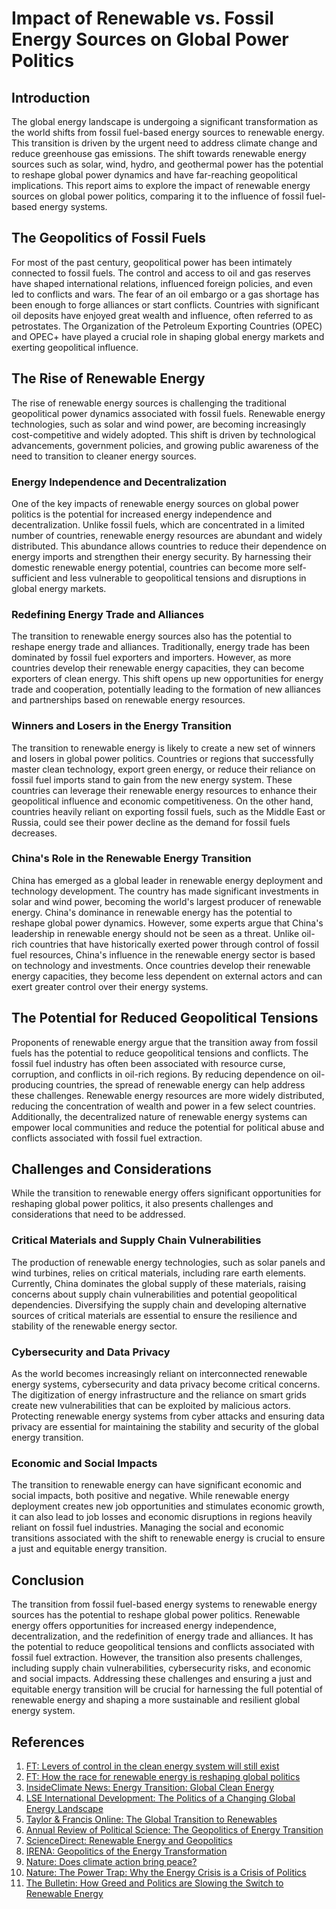# Impact of Renewable vs. Fossil Energy Sources on Global Power Politics

## Introduction

The global energy landscape is undergoing a significant transformation as the world shifts from fossil fuel-based energy sources to renewable energy. This transition is driven by the urgent need to address climate change and reduce greenhouse gas emissions. The shift towards renewable energy sources such as solar, wind, hydro, and geothermal power has the potential to reshape global power dynamics and have far-reaching geopolitical implications. This report aims to explore the impact of renewable energy sources on global power politics, comparing it to the influence of fossil fuel-based energy systems. 

## The Geopolitics of Fossil Fuels

For most of the past century, geopolitical power has been intimately connected to fossil fuels. The control and access to oil and gas reserves have shaped international relations, influenced foreign policies, and even led to conflicts and wars. The fear of an oil embargo or a gas shortage has been enough to forge alliances or start conflicts. Countries with significant oil deposits have enjoyed great wealth and influence, often referred to as petrostates. The Organization of the Petroleum Exporting Countries (OPEC) and OPEC+ have played a crucial role in shaping global energy markets and exerting geopolitical influence.

## The Rise of Renewable Energy

The rise of renewable energy sources is challenging the traditional geopolitical power dynamics associated with fossil fuels. Renewable energy technologies, such as solar and wind power, are becoming increasingly cost-competitive and widely adopted. This shift is driven by technological advancements, government policies, and growing public awareness of the need to transition to cleaner energy sources.

### Energy Independence and Decentralization

One of the key impacts of renewable energy sources on global power politics is the potential for increased energy independence and decentralization. Unlike fossil fuels, which are concentrated in a limited number of countries, renewable energy resources are abundant and widely distributed. This abundance allows countries to reduce their dependence on energy imports and strengthen their energy security. By harnessing their domestic renewable energy potential, countries can become more self-sufficient and less vulnerable to geopolitical tensions and disruptions in global energy markets.

### Redefining Energy Trade and Alliances

The transition to renewable energy sources also has the potential to reshape energy trade and alliances. Traditionally, energy trade has been dominated by fossil fuel exporters and importers. However, as more countries develop their renewable energy capacities, they can become exporters of clean energy. This shift opens up new opportunities for energy trade and cooperation, potentially leading to the formation of new alliances and partnerships based on renewable energy resources.

### Winners and Losers in the Energy Transition

The transition to renewable energy is likely to create a new set of winners and losers in global power politics. Countries or regions that successfully master clean technology, export green energy, or reduce their reliance on fossil fuel imports stand to gain from the new energy system. These countries can leverage their renewable energy resources to enhance their geopolitical influence and economic competitiveness. On the other hand, countries heavily reliant on exporting fossil fuels, such as the Middle East or Russia, could see their power decline as the demand for fossil fuels decreases.

### China's Role in the Renewable Energy Transition

China has emerged as a global leader in renewable energy deployment and technology development. The country has made significant investments in solar and wind power, becoming the world's largest producer of renewable energy. China's dominance in renewable energy has the potential to reshape global power dynamics. However, some experts argue that China's leadership in renewable energy should not be seen as a threat. Unlike oil-rich countries that have historically exerted power through control of fossil fuel resources, China's influence in the renewable energy sector is based on technology and investments. Once countries develop their renewable energy capacities, they become less dependent on external actors and can exert greater control over their energy systems.

## The Potential for Reduced Geopolitical Tensions

Proponents of renewable energy argue that the transition away from fossil fuels has the potential to reduce geopolitical tensions and conflicts. The fossil fuel industry has often been associated with resource curse, corruption, and conflicts in oil-rich regions. By reducing dependence on oil-producing countries, the spread of renewable energy can help address these challenges. Renewable energy resources are more widely distributed, reducing the concentration of wealth and power in a few select countries. Additionally, the decentralized nature of renewable energy systems can empower local communities and reduce the potential for political abuse and conflicts associated with fossil fuel extraction.

## Challenges and Considerations

While the transition to renewable energy offers significant opportunities for reshaping global power politics, it also presents challenges and considerations that need to be addressed.

### Critical Materials and Supply Chain Vulnerabilities

The production of renewable energy technologies, such as solar panels and wind turbines, relies on critical materials, including rare earth elements. Currently, China dominates the global supply of these materials, raising concerns about supply chain vulnerabilities and potential geopolitical dependencies. Diversifying the supply chain and developing alternative sources of critical materials are essential to ensure the resilience and stability of the renewable energy sector.

### Cybersecurity and Data Privacy

As the world becomes increasingly reliant on interconnected renewable energy systems, cybersecurity and data privacy become critical concerns. The digitization of energy infrastructure and the reliance on smart grids create new vulnerabilities that can be exploited by malicious actors. Protecting renewable energy systems from cyber attacks and ensuring data privacy are essential for maintaining the stability and security of the global energy transition.

### Economic and Social Impacts

The transition to renewable energy can have significant economic and social impacts, both positive and negative. While renewable energy deployment creates new job opportunities and stimulates economic growth, it can also lead to job losses and economic disruptions in regions heavily reliant on fossil fuel industries. Managing the social and economic transitions associated with the shift to renewable energy is crucial to ensure a just and equitable energy transition.

## Conclusion

The transition from fossil fuel-based energy systems to renewable energy sources has the potential to reshape global power politics. Renewable energy offers opportunities for increased energy independence, decentralization, and the redefinition of energy trade and alliances. It has the potential to reduce geopolitical tensions and conflicts associated with fossil fuel extraction. However, the transition also presents challenges, including supply chain vulnerabilities, cybersecurity risks, and economic and social impacts. Addressing these challenges and ensuring a just and equitable energy transition will be crucial for harnessing the full potential of renewable energy and shaping a more sustainable and resilient global energy system.

## References

1. [FT: Levers of control in the clean energy system will still exist](https://www.ft.com/content/a37d0ddf-8fb1-4b47-9fba-7ebde29fc510)
2. [FT: How the race for renewable energy is reshaping global politics](https://www.ft.com/content/a37d0ddf-8fb1-4b47-9fba-7ebde29fc510)
3. [InsideClimate News: Energy Transition: Global Clean Energy](https://insideclimatenews.org/news/26022021/energy-transition-global-clean-energy-china-biden/)
4. [LSE International Development: The Politics of a Changing Global Energy Landscape](https://blogs.lse.ac.uk/internationaldevelopment/2022/03/21/the-politics-of-a-changing-global-energy-landscape/)
5. [Taylor & Francis Online: The Global Transition to Renewables](https://www.tandfonline.com/doi/full/10.1080/09644016.2020.1865727)
6. [Annual Review of Political Science: The Geopolitics of Energy Transition](https://www.annualreviews.org/doi/full/10.1146/annurev-polisci-051421-124241)
7. [ScienceDirect: Renewable Energy and Geopolitics](https://www.sciencedirect.com/science/article/pii/S1364032119307555)
8. [IRENA: Geopolitics of the Energy Transformation](https://www.irena.org/Digital-Report/Geopolitics-of-the-Energy-Transformation)
9. [Nature: Does climate action bring peace?](https://www.nature.com/articles/s44168-023-00045-6.pdf)
10. [Nature: The Power Trap: Why the Energy Crisis is a Crisis of Politics](https://www.newstatesman.com/international-politics/climate-international-politics/2021/09/the-power-trap-why-the-energy-crisis-is-a-crisis-of-politics)
11. [The Bulletin: How Greed and Politics are Slowing the Switch to Renewable Energy](https://thebulletin.org/2022/01/how-greed-and-politics-are-slowing-the-switch-to-renewable-energy/)